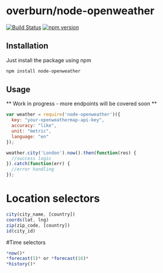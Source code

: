 # overburn/node-openweather

[![Build Status](https://travis-ci.org/overburn/node-openweather.svg?branch=master)](https://travis-ci.org/overburn/node-openweather)
[![npm version](https://badge.fury.io/js/node-openweather.svg)](https://badge.fury.io/js/node-openweather)

## Installation

Just install the package using npm
```bash
npm install node-openweather
```

## Usage
** Work in progress - more endpoints will be covered soon **

```javascript
var weather = require('node-openweather')({
  key: "your-openweathermap-api-key",
  accuracy: "like",
  unit: "metric",
  language: "en"
});

weather.city('London').now().then(function(res) {
  //success logic
}).catch(function(err) {
  //error handling
});
```

# Location selectors
```javascript
city(city_name, [country])
coords(lat, lng)
zip(zip_code, [country])
id(city_id)
```

#Time selectors
```javascript
*now()*
*forecast(5)* or *forecast(16)*
*history()*
```
